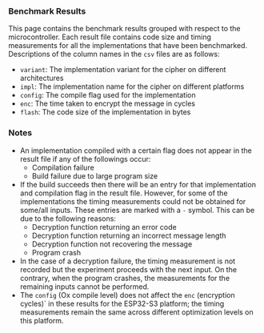 ### Benchmark Results

This page contains the benchmark results grouped with respect to the microcontroller. Each result file contains code size and timing measurements for all the implementations that have been benchmarked. Descriptions of the column names in the `csv` files are as follows:

- `variant`: The implementation variant for the cipher on different architectures
- `impl`: The implementation name for the cipher on different platforms
- `config`: The compile flag used for the implementation
- `enc`: The time taken to encrypt the message in cycles
- `flash`: The code size of the implementation in bytes

### Notes

- An implementation compiled with a certain flag does not appear in the result file if any of the followings occur:
  - Compilation failure
  - Build failure due to large program size
- If the build succeeds then there will be an entry for that implementation and compilation flag in the result file. However, for some of the implementations the timing measurements could not be obtained for some/all inputs. These entries are marked with a `-` symbol. This can be due to the following reasons:
  - Decryption function returning an error code
  - Decryption function returning an incorrect message length
  - Decryption function not recovering the message
  - Program crash
- In the case of a decryption failure, the timing measurement is not recorded but the experiment proceeds with the next input. On the contrary, when the program crashes, the measurements for the remaining inputs cannot be performed.
- The `config` (Ox compile level) does not affect the `enc` (encryption cycles)` in these results for the ESP32-S3 platform; the timing measurements remain the same across different optimization levels on this platform.
